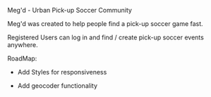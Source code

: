 Meg'd - Urban Pick-up Soccer Community

Meg'd was created to help people find a pick-up soccer game fast.

Registered Users can log in and find / create pick-up soccer events anywhere.

RoadMap:

- Add Styles for responsiveness

- Add geocoder functionality 
